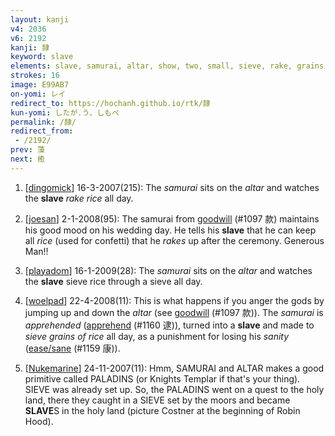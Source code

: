 ```yaml
---
layout: kanji
v4: 2036
v6: 2192
kanji: 隷
keyword: slave
elements: slave, samurai, altar, show, two, small, sieve, rake, grains of rice
strokes: 16
image: E99AB7
on-yomi: レイ
redirect_to: https://hochanh.github.io/rtk/隷
kun-yomi: したが.う、しもべ
permalink: /隷/
redirect_from:
 - /2192/
prev: 藻
next: 癒
---
```


1) [<a href="http://kanji.koohii.com/profile/dingomick">dingomick</a>] 16-3-2007(215): The <em>samurai</em> sits on the <em>altar</em> and watches the <strong>slave</strong> <em>rake rice</em> all day.

2) [<a href="http://kanji.koohii.com/profile/joesan">joesan</a>] 2-1-2008(95): The samurai from <a href="../v4/1097.html">goodwill</a> (#1097 款) maintains his good mood on his wedding day. He tells his <strong>slave</strong> that he can keep all <em>rice</em> (used for confetti) that he <em>rakes</em> up after the ceremony. Generous Man!!

3) [<a href="http://kanji.koohii.com/profile/playadom">playadom</a>] 16-1-2009(28): The <em>samurai</em> sits on the <em>altar</em> and watches the <strong>slave</strong> sieve rice through a sieve all day.

4) [<a href="http://kanji.koohii.com/profile/woelpad">woelpad</a>] 22-4-2008(11): This is what happens if you anger the gods by jumping up and down the <em>altar</em> (see <a href="../v4/1097.html">goodwill</a> (#1097 款)). The <em>samurai</em> is <em>apprehended</em> (<a href="../v4/1160.html">apprehend</a> (#1160 逮)), turned into a <strong>slave</strong> and made to <em>sieve grains of rice</em> all day, as a punishment for losing his <em>sanity</em> (<a href="http://kanji.koohii.com/study/kanji/1159">ease/sane</a> (#1159 康)).

5) [<a href="http://kanji.koohii.com/profile/Nukemarine">Nukemarine</a>] 24-11-2007(11): Hmm, SAMURAI and ALTAR makes a good primitive called PALADINS (or Knights Templar if that&#039;s your thing). SIEVE was already set up. So, the PALADINS went on a quest to the holy land, there they caught in a SIEVE set by the moors and became<strong> SLAVE</strong>S in the holy land (picture Costner at the beginning of Robin Hood).

